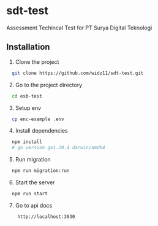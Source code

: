 # sdt-test
Assessment Techincal Test for PT Surya Digital Teknologi 

## Installation

1. Clone the project

```bash
  git clone https://github.com/widz11/sdt-test.git
```

2. Go to the project directory

```bash
  cd esb-test
```

3. Setup env

```bash
  cp enc-example .env
```

4. Install dependencies
```bash
  npm install
  # go version go1.20.4 darwin/amd64
```

5. Run migration

```bash
  npm run migration:run
```

6. Start the server

```bash
  npm run start
```

7. Go to api docs
```bash
    http://localhost:3030
```
